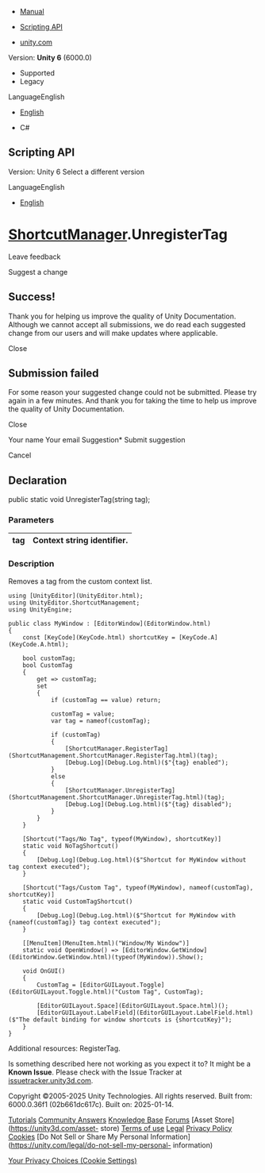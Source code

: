 [ ]()

  * [Manual](../Manual/index.html)
  * [Scripting API](../ScriptReference/index.html)

  * [unity.com](https://unity.com/)

Version: **Unity 6** (6000.0)

  * Supported
  * Legacy

LanguageEnglish

  * [English]()

  * C#

[ ](https://docs.unity3d.com)

## Scripting API

Version: Unity 6 Select a different version

LanguageEnglish

  * [English]()

#  [ShortcutManager](ShortcutManagement.ShortcutManager.html).UnregisterTag

Leave feedback

Suggest a change

## Success!

Thank you for helping us improve the quality of Unity Documentation. Although
we cannot accept all submissions, we do read each suggested change from our
users and will make updates where applicable.

Close

## Submission failed

For some reason your suggested change could not be submitted. Please <a>try
again</a> in a few minutes. And thank you for taking the time to help us
improve the quality of Unity Documentation.

Close

Your name Your email Suggestion* Submit suggestion

Cancel

[ ]()

## Declaration

public static void UnregisterTag(string tag);

### Parameters

tag | Context string identifier.  
---|---  
  
### Description

Removes a tag from the custom context list.

    
    
    using [UnityEditor](UnityEditor.html);
    using UnityEditor.ShortcutManagement;
    using UnityEngine;  
      
    public class MyWindow : [EditorWindow](EditorWindow.html)
    {
        const [KeyCode](KeyCode.html) shortcutKey = [KeyCode.A](KeyCode.A.html);  
      
        bool customTag;
        bool CustomTag
        {
            get => customTag;
            set
            {
                if (customTag == value) return;  
      
                customTag = value;
                var tag = nameof(customTag);  
      
                if (customTag)
                {
                    [ShortcutManager.RegisterTag](ShortcutManagement.ShortcutManager.RegisterTag.html)(tag);
                    [Debug.Log](Debug.Log.html)($"{tag} enabled");
                }
                else
                {
                    [ShortcutManager.UnregisterTag](ShortcutManagement.ShortcutManager.UnregisterTag.html)(tag);
                    [Debug.Log](Debug.Log.html)($"{tag} disabled");
                }
            }
        }  
      
        [Shortcut("Tags/No Tag", typeof(MyWindow), shortcutKey)]
        static void NoTagShortcut()
        {
            [Debug.Log](Debug.Log.html)($"Shortcut for MyWindow without tag context executed");
        }  
      
        [Shortcut("Tags/Custom Tag", typeof(MyWindow), nameof(customTag), shortcutKey)]
        static void CustomTagShortcut()
        {
            [Debug.Log](Debug.Log.html)($"Shortcut for MyWindow with {nameof(customTag)} tag context executed");
        }  
      
        [[MenuItem](MenuItem.html)("Window/My Window")]
        static void OpenWindow() => [EditorWindow.GetWindow](EditorWindow.GetWindow.html)(typeof(MyWindow)).Show();  
      
        void OnGUI()
        {
            CustomTag = [EditorGUILayout.Toggle](EditorGUILayout.Toggle.html)("Custom Tag", CustomTag);  
      
            [EditorGUILayout.Space](EditorGUILayout.Space.html)();
            [EditorGUILayout.LabelField](EditorGUILayout.LabelField.html)($"The default binding for window shortcuts is {shortcutKey}");
        }
    }
    

Additional resources: RegisterTag.

Is something described here not working as you expect it to? It might be a
**Known Issue**. Please check with the Issue Tracker at
[issuetracker.unity3d.com](https://issuetracker.unity3d.com).

Copyright ©2005-2025 Unity Technologies. All rights reserved. Built from:
6000.0.36f1 (02b661dc617c). Built on: 2025-01-14.

[Tutorials](https://unity3d.com/learn) [Community
Answers](https://answers.unity3d.com) [Knowledge
Base](https://support.unity3d.com/hc/en-us)
[Forums](https://forum.unity3d.com) [Asset Store](https://unity3d.com/asset-
store) [Terms of use](https://docs.unity3d.com/Manual/TermsOfUse.html)
[Legal](https://unity.com/legal) [Privacy
Policy](https://unity.com/legal/privacy-policy)
[Cookies](https://unity.com/legal/cookie-policy) [Do Not Sell or Share My
Personal Information](https://unity.com/legal/do-not-sell-my-personal-
information)

[Your Privacy Choices (Cookie Settings)](javascript:void\(0\);)


